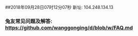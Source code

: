 ##2018年09月28日07时12分07秒 新址: 104.248.134.13
### 兔友常见问题及解答: https://github.com/wanggonging/d/blob/w/FAQ.md
